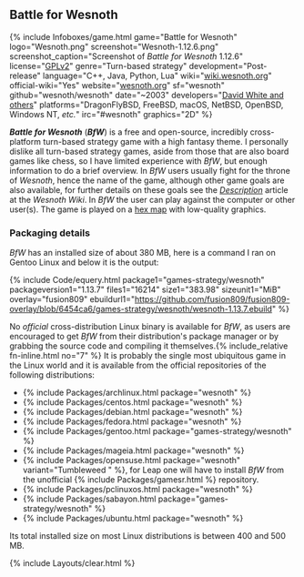 ## Battle for Wesnoth
{% include Infoboxes/game.html game="Battle for Wesnoth" logo="Wesnoth.png" screenshot="Wesnoth-1.12.6.png" screenshot_caption="Screenshot of <i>Battle for Wesnoth</i> 1.12.6" license="<a href='https://github.com/wesnoth/wesnoth/blob/master/COPYING' link='_blank'>GPLv2</a>" genre="Turn-based strategy" development="Post-release" language="C++, Java, Python, Lua" wiki="<a href='https://wiki.wesnoth.org' link='_blank'>wiki.wesnoth.org</a>" official-wiki="Yes" website="<a href='http://wesnoth.org/'
 link='_blank'>wesnoth.org</a>" sf="wesnoth" github="wesnoth/wesnoth" date="~2003" developers="<a href='https://wiki.wesnoth.org/Credits' link='_blank'>David White and others</a>" platforms="DragonFlyBSD, FreeBSD, macOS, NetBSD, OpenBSD, Windows NT, <i>etc.</i>" irc="#wesnoth" graphics="2D" %}

***Battle for Wesnoth*** (***BfW***) is a free and open-source, incredibly cross-platform turn-based strategy game with a high fantasy theme. I personally dislike all turn-based strategy games, aside from those that are also board games like chess, so I have limited experience with *BfW*, but enough information to do a brief overview. In *BfW* users usually fight for the throne of *Wesnoth*, hence the name of the game, although other game goals are also available, for further details on these goals see the [*Description*](https://wiki.wesnoth.org/Description) article at the *Wesnoth Wiki*. In *BfW* the user can play against the computer or other user(s). The game is played on a [hex map](https://en.wikipedia.org/wiki/Hex_map) with low-quality graphics.

### Packaging details
*BfW* has an installed size of about 380 MB, here is a command I ran on Gentoo Linux and below it is the output:

{% include Code/equery.html package1="games-strategy/wesnoth" packageversion1="1.13.7" files1="16214" size1="383.98" sizeunit1="MiB" overlay="fusion809" ebuildurl1="https://github.com/fusion809/fusion809-overlay/blob/6454ca6/games-strategy/wesnoth/wesnoth-1.13.7.ebuild" %}

No *official* cross-distribution Linux binary is available for *BfW*, as users are encouraged to get *BfW* from their distribution's package manager or by grabbing the source code and compiling it themselves.{% include_relative fn-inline.html no="7" %} It is probably the single most ubiquitous game in the Linux world and it is available from the official repositories of the following distributions:

* {% include Packages/archlinux.html package="wesnoth" %}
* {% include Packages/centos.html package="wesnoth" %}
* {% include Packages/debian.html package="wesnoth" %}
* {% include Packages/fedora.html package="wesnoth" %}
* {% include Packages/gentoo.html package="games-strategy/wesnoth" %}
* {% include Packages/mageia.html package="wesnoth" %}
* {% include Packages/opensuse.html package="wesnoth" variant="Tumbleweed " %}, for Leap one will have to install *BfW* from the unofficial {% include Packages/gamesr.html %} repository.
* {% include Packages/pclinuxos.html package="wesnoth" %}
* {% include Packages/sabayon.html package="games-strategy/wesnoth" %}
* {% include Packages/ubuntu.html package="wesnoth" %}

Its total installed size on most Linux distributions is between 400 and 500 MB. 

{% include Layouts/clear.html %}
